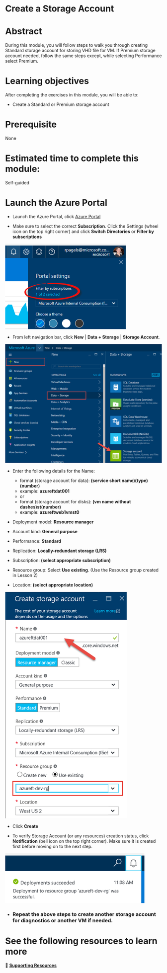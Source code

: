 # Create a Storage Account

# Abstract

During this module, you will follow steps to walk you through creating Standard storage account for storing VHD file for VM. If Premium storage account needed, follow the same steps except, while selecting Performance select Premium.


# Learning objectives
After completing the exercises in this module, you will be able to:
* Create a Standard or Premium storage account

# Prerequisite 
None

# Estimated time to complete this module:
Self-guided

# Launch the Azure Portal
* Launch the Azure Portal, click [Azure Portal](http://www.azure.portal.com)

* Make sure to select the correct **Subscription**. Click the Settings (wheel icon on the top right corner) and click **Switch Directories** or **Filter by subscriptions**

![Screenshot](images/Storage-L3-1.png)
 
* From left navigation bar, click **New** | **Data + Storage** | **Storage Account**.

![Screenshot](images/Storage-L3-2.png)

  * Enter the following details for the Name:
    * format (storage account for data): **(service short name)(type)(number)**
    * example: **azureftdat001**
    * or
    * format (storage account for disks): **(vm name without dashes)st(number)**
    * example: **azureftweb1vmst0**

  * Deployment model: **Resource manager**
  * Account kind: **General purpose**
  * Performance: **Standard** 
  * Replication: **Locally-redundant storage (LRS)**
  * Subscription: **(select appropriate subscription)**
  * Resource group: Select **Use existing**. (Use the Resource group created in Lesson 2)
  * Location: **(select appropriate location)**

![Screenshot](images/Storage-L3-3.png)

* Click **Create**

* To verify Storage Account (or any resources) creation status, click **Notification** (bell icon on the top right corner). Make sure it is created first before moving on to the next step.

![Screenshot](images/Storage-L3-4.png)

* ### Repeat the above steps to create another storage account for diagnostics or another VM if needed.

# See the following resources to learn more
:memo: [**Supporting Resources**](https://github.com/Azure/onboarding-guidance/blob/master/SupportingResources/SR-Storage.md)